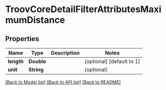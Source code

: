 # TroovCoreDetailFilterAttributesMaximumDistance

## Properties
Name | Type | Description | Notes
------------ | ------------- | ------------- | -------------
**length** | **Double** |  | [optional] [default to 1]
**unit** | **String** |  | [optional] 

[[Back to Model list]](../README.md#documentation-for-models) [[Back to API list]](../README.md#documentation-for-api-endpoints) [[Back to README]](../README.md)


